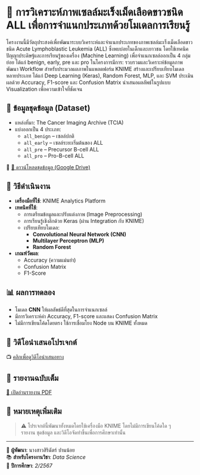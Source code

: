 # 🧬 การวิเคราะห์ภาพเซลล์มะเร็งเม็ดเลือดขาวชนิด ALL เพื่อการจำแนกประเภทด้วยโมเดลการเรียนรู้ 

โครงงานนี้มีวัตถุประสงค์เพื่อพัฒนาระบบวิเคราะห์และจำแนกประเภทของภาพเซลล์มะเร็งเม็ดเลือดขาวชนิด Acute Lymphoblastic Leukemia (ALL) ซึ่งพบบ่อยในเด็กและเยาวชน โดยใช้เทคนิคปัญญาประดิษฐ์และการเรียนรู้ของเครื่อง (Machine Learning) เพื่อจำแนกเซลล์ออกเป็น 4 กลุ่มย่อย ได้แก่ benign, early, pre และ pro
ในโครงการมีการ:
รวบรวมและวิเคราะห์ข้อมูลภาพ
พัฒนา Workflow สำหรับประมวลผลภาพในแพลตฟอร์ม KNIME
สร้างและเปรียบเทียบโมเดลหลายประเภท ได้แก่ Deep Learning (Keras), Random Forest, MLP, และ SVM
ประเมินผลด้วย Accuracy, F1-score และ Confusion Matrix
นำเสนอผลลัพธ์ในรูปแบบ Visualization เพื่อความเข้าใจที่ชัดเจน
## 📁 ข้อมูลชุดข้อมูล (Dataset)

- แหล่งที่มา: The Cancer Imaging Archive (TCIA)
- แบ่งออกเป็น 4 ประเภท:
  - `all_benign` – เซลล์ปกติ
  - `all_early` – เซลล์ระยะเริ่มต้นของ ALL
  - `all_pre` – Precursor B-cell ALL
  - `all_pro` – Pro-B-cell ALL

🔗 [📂 ดาวน์โหลดชุดข้อมูล (Google Drive)](https://your-google-drive-link)

## 🧪 วิธีดำเนินงาน

- **เครื่องมือที่ใช้**: KNIME Analytics Platform
- **เทคนิคที่ใช้**:
  - การเตรียมข้อมูลและปรับแต่งภาพ (Image Preprocessing)
  - การเรียนรู้เชิงลึกด้วย Keras (ผ่าน Integration กับ KNIME)
  - เปรียบเทียบโมเดล:
    - **Convolutional Neural Network (CNN)**
    - **Multilayer Perceptron (MLP)**
    - **Random Forest**
- **เกณฑ์วัดผล**:
  - Accuracy (ความแม่นยำ)
  - Confusion Matrix
  - F1-Score

## 📊 ผลการทดลอง

- โมเดล **CNN** ให้ผลลัพธ์ดีที่สุดในการจำแนกเซลล์
- มีการวิเคราะห์ค่า Accuracy, F1-score และแสดง Confusion Matrix
- ไม่มีการเขียนโค้ดโดยตรง ใช้การเชื่อมโยง Node บน KNIME ทั้งหมด

## 🎥 วิดีโอนำเสนอโปรเจกต์

📺 [คลิกเพื่อดูวิดีโอนำเสนอทาง](https://your-youtube-link)

## 📄 รายงานฉบับเต็ม

[📄 เปิดอ่านรายงาน PDF](./data-sci-final-report.pdf)

## 🔧 หมายเหตุเพิ่มเติม

> ⚠️ โปรเจกต์นี้พัฒนาทั้งหมดโดยใช้เครื่องมือ KNIME โดยไม่มีการเขียนโค้ดใด ๆ  
> รายงาน ชุดข้อมูล และวิดีโอจัดทำขึ้นเพื่อการศึกษาเท่านั้น

---

📌 **ผู้พัฒนา**: นางสาวสิริฉัตร์ ปานน้อย  
📚 **สำหรับโครงงานวิชา**: *Data Science*  
📅 **ปีการศึกษา**: *2/2567*
